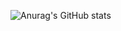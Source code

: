 ![Anurag's GitHub stats](https://github-readme-stats.vercel.app/api?username=bino98&count_private=true&show_icons=true)
